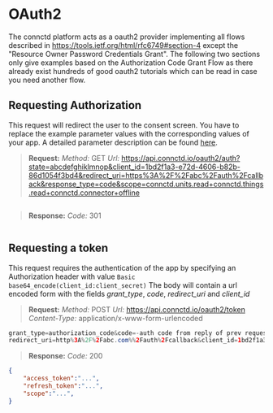 # OAuth2

The connctd platform acts as a oauth2 provider implementing all flows described in https://tools.ietf.org/html/rfc6749#section-4 except the "Resource Owner Password Credentials Grant". The following two sections only give examples based on the Authorization Code Grant Flow as there already exist hundreds of good oauth2 tutorials which can be read in case you need another flow.

## Requesting Authorization

This request will redirect the user to the consent screen. You have to replace the example parameter values with the corresponding values of your app. A detailed parameter description can be found [here](https://tools.ietf.org/html/rfc6749#section-4.1.1).

> **Request:** *Method:* GET *Url:* https://api.connctd.io/oauth2/auth?state=abcdefghiklmnop&client_id=1bd2f1a3-e72d-4606-b82b-86d1054f3bd4&redirect_uri=https%3A%2F%2Fabc%2Fauth%2Fcallback&response_type=code&scope=connctd.units.read+connctd.things.read+connctd.connector+offline

```json
```

> **Response:** *Code:* 301

```json
```

## Requesting a token

This request requires the authentication of the app by specifying an Authorization header with value `Basic base64_encode(client_id:client_secret)`
The body will contain a url encoded form with the fields *grant_type*, *code*, *redirect_uri* and *client_id*  

> **Request:** *Method:* POST *Url:* https://api.connctd.io/oauth2/token *Content-Type:* application/x-www-form-urlencoded

```java
grant_type=authorization_code&code=-auth code from reply of prev request-&
redirect_uri=http%3A%2F%2Fabc.com%%2Fauth%2Fcallback&client_id=1bd2f1a3-e72d-4606-b82b-86d1054f3bd4
```

> **Response:** *Code:* 200

```json
{
    "access_token":"...",
    "refresh_token":"...",
    "scope":"...",
}
```